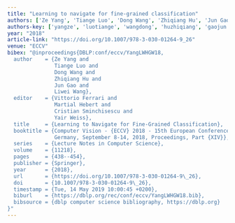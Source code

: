 ```yaml
---
title: "Learning to navigate for fine-grained classification"
authors: ['Ze Yang', 'Tiange Luo', 'Dong Wang', 'Zhiqiang Hu', 'Jun Gao', 'Liwei Wang 0001']
authors-key: ['yangze', 'luotiange', 'wangdong', 'huzhiqiang', 'gaojun', 'wangliwei']
year: "2018"
article-link: "https://doi.org/10.1007/978-3-030-01264-9_26"
venue: "ECCV"
bibex: "@inproceedings{DBLP:conf/eccv/YangLWHGW18,
  author    = {Ze Yang and
               Tiange Luo and
               Dong Wang and
               Zhiqiang Hu and
               Jun Gao and
               Liwei Wang},
  editor    = {Vittorio Ferrari and
               Martial Hebert and
               Cristian Sminchisescu and
               Yair Weiss},
  title     = {Learning to Navigate for Fine-Grained Classification},
  booktitle = {Computer Vision - {ECCV} 2018 - 15th European Conference, Munich,
               Germany, September 8-14, 2018, Proceedings, Part {XIV}},
  series    = {Lecture Notes in Computer Science},
  volume    = {11218},
  pages     = {438--454},
  publisher = {Springer},
  year      = {2018},
  url       = {https://doi.org/10.1007/978-3-030-01264-9\_26},
  doi       = {10.1007/978-3-030-01264-9\_26},
  timestamp = {Tue, 14 May 2019 10:00:45 +0200},
  biburl    = {https://dblp.org/rec/conf/eccv/YangLWHGW18.bib},
  bibsource = {dblp computer science bibliography, https://dblp.org}
}"
---
```

